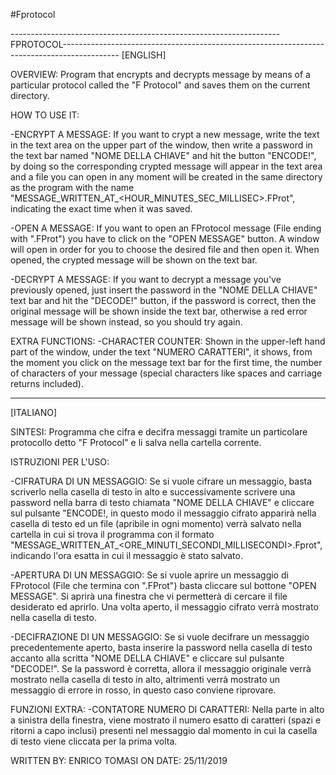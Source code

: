 #Fprotocol

-------------------------------------------------------------------FPROTOCOL--------------------------------------------------------------------------------------------
[ENGLISH]

OVERVIEW: Program that encrypts and decrypts message by means of a particular protocol called the "F Protocol" and saves them on the current directory.

HOW TO USE IT: 

-ENCRYPT A MESSAGE: If you want to crypt a new message, write the text in the text area on the upper part of the window, then write a password in the text bar named
"NOME DELLA CHIAVE" and hit the button "ENCODE!", by doing so the corresponding crypted message will appear in the text area and a file you can open in any
moment will be created in the same directory as the program with the name "MESSAGE_WRITTEN_AT_<HOUR_MINUTES_SEC_MILLISEC>.FProt", indicating the exact time when
it was saved.

-OPEN A MESSAGE: If you want to open an FProtocol message (File ending with ".FProt") you have to click on the "OPEN MESSAGE" button. A window will open
in order for you to choose the desired file and then open it. When opened, the crypted message will be shown on the text bar.

-DECRYPT A MESSAGE: If you want to decrypt a message you've previously opened, just insert the password in the "NOME DELLA CHIAVE" text bar and hit the "DECODE!"
button, if the password is correct, then the original message will be shown inside the text bar, otherwise a red error message will be shown instead, so you should
try again.

EXTRA FUNCTIONS:
-CHARACTER COUNTER: Shown in the upper-left hand part of the window, under the text "NUMERO CARATTERI", it shows, from the moment you click on the message text bar for
the first time, the number of characters of your message (special characters like spaces and carriage returns included).

------------------------------------------------------------------------------------------------------------------------------------------------------------------------
[ITALIANO]

SINTESI: Programma che cifra e decifra messaggi tramite un particolare protocollo detto "F Protocol" e li salva nella cartella corrente.

ISTRUZIONI PER L'USO:

-CIFRATURA DI UN MESSAGGIO: Se si vuole cifrare un messaggio, basta scriverlo nella casella di testo in alto e successivamente scrivere una password nella barra di testo
chiamata "NOME DELLA CHIAVE" e cliccare sul pulsante "ENCODE!, in questo modo il messaggio cifrato apparirà nella casella di testo ed un file (apribile in ogni momento)
verrà salvato nella cartella in cui si trova il programma con il formato "MESSAGE_WRITTEN_AT_<ORE_MINUTI_SECONDI_MILLISECONDI>.Fprot", indicando l'ora esatta in cui il 
messaggio è stato salvato.

-APERTURA DI UN MESSAGGIO: Se si vuole aprire un messaggio di FProtocol (File che termina con ".FProt") basta cliccare sul bottone "OPEN MESSAGE". Si aprirà una finestra
che vi permetterà di cercare il file desiderato ed aprirlo. Una volta aperto, il messaggio cifrato verrà mostrato nella casella di testo.

-DECIFRAZIONE DI UN MESSAGGIO: Se si vuole decifrare un messaggio precedentemente aperto, basta inserire la password nella casella di testo accanto alla scritta "NOME DELLA
CHIAVE" e cliccare sul pulsante "DECODE!". Se la password è corretta, allora il messaggio originale verrà mostrato nella casella di testo in alto, altrimenti verrà mostrato
un messaggio di errore in rosso, in questo caso conviene riprovare.

FUNZIONI EXTRA:
-CONTATORE NUMERO DI CARATTERI: Nella parte in alto a sinistra della finestra, viene mostrato il numero esatto di caratteri (spazi e ritorni a capo inclusi) presenti nel messaggio
dal momento in cui la casella di testo viene cliccata per la prima volta.


WRITTEN BY: ENRICO TOMASI  ON DATE: 25/11/2019
